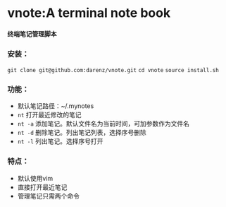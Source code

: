 # vnote:A terminal note book
#### 终端笔记管理脚本

### 安装：
`git clone git@github.com:darenz/vnote.git`
`cd vnote`
`source install.sh`

### 功能：
*  默认笔记路径：~/.mynotes
*  `nt`    打开最近修改的笔记
*  `nt -a` 添加笔记。默认文件名为当前时间，可加参数作为文件名
*  `nt -d` 删除笔记。列出笔记列表，选择序号删除
*  `nt -l` 列出笔记。选择序号打开
### 特点：
*  默认使用vim  
*  直接打开最近笔记
*  管理笔记只需两个命令


